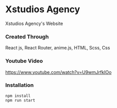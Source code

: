 # Xstudios Agency

Xstudios Agency's Website

### Created Through

React js,
React Router,
anime.js,
HTML, Scss, Css

### Youtube Video
https://www.youtube.com/watch?v=U9wmJrfkIOo

### Installation

```
npm install
npm run start
```
